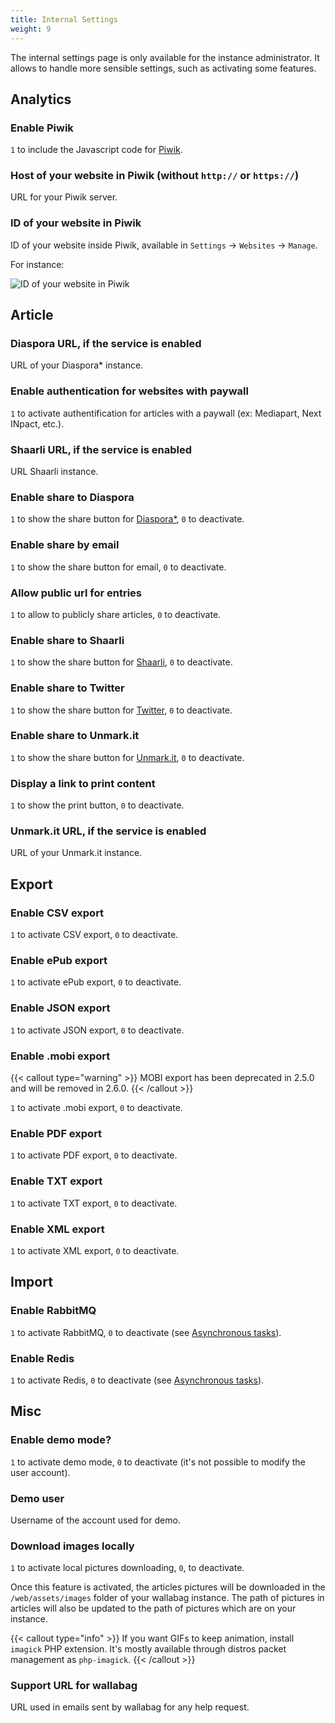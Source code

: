 ```yaml
---
title: Internal Settings
weight: 9
---
```


The internal settings page is only available for the instance administrator. It allows to handle more sensible settings, such as activating some features.

## Analytics

### Enable Piwik

`1` to include the Javascript code for [Piwik](https://piwik.org/).

### Host of your website in Piwik (without `http://` or `https://`)

URL for your Piwik server.

### ID of your website in Piwik

ID of your website inside Piwik, available in `Settings` -> `Websites` -> `Manage`.

For instance:

![ID of your website in Piwik](../../img/admin/id_piwik.png)

## Article

### Diaspora URL, if the service is enabled

URL of your Diaspora\* instance.

### Enable authentication for websites with paywall

`1` to activate authentification for articles with a paywall (ex: Mediapart, Next INpact, etc.).

### Shaarli URL, if the service is enabled

URL Shaarli instance.

### Enable share to Diaspora

`1` to show the share button for [Diaspora\*](https://diasporafoundation.org/), `0` to deactivate.

### Enable share by email

`1` to show the share button for email, `0` to deactivate.

### Allow public url for entries

`1` to allow to publicly share articles, `0` to deactivate.

### Enable share to Shaarli

`1` to show the share button for [Shaarli](https://github.com/shaarli/Shaarli), `0` to deactivate.

### Enable share to Twitter

`1` to show the share button for [Twitter](https://twitter.com/), `0` to deactivate.

### Enable share to Unmark.it

`1` to show the share button for [Unmark.it](https://unmark.it/), `0` to deactivate.

### Display a link to print content

`1` to show the print button, `0` to deactivate.

### Unmark.it URL, if the service is enabled

URL of your Unmark.it instance.

## Export

### Enable CSV export

`1` to activate CSV export, `0` to deactivate.

### Enable ePub export

`1` to activate ePub export, `0` to deactivate.

### Enable JSON export

`1` to activate JSON export, `0` to deactivate.

### Enable .mobi export

{{< callout type="warning" >}}
MOBI export has been deprecated in 2.5.0 and will be removed in 2.6.0.
{{< /callout >}}

`1` to activate .mobi export, `0` to deactivate.

### Enable PDF export

`1` to activate PDF export, `0` to deactivate.

### Enable TXT export

`1` to activate TXT export, `0` to deactivate.

### Enable XML export

`1` to activate XML export, `0` to deactivate.

## Import

### Enable RabbitMQ

`1` to activate RabbitMQ, `0` to deactivate (see [Asynchronous tasks](../asynchronous.md)).

### Enable Redis

`1` to activate Redis, `0` to deactivate (see [Asynchronous tasks](../asynchronous.md)).

## Misc

### Enable demo mode?

`1` to activate demo mode, `0` to deactivate (it's not possible to modify the user account).

### Demo user

Username of the account used for demo.

### Download images locally

`1` to activate local pictures downloading, `0`, to deactivate.

Once this feature is activated, the articles pictures will be downloaded in the `/web/assets/images` folder of your wallabag instance. The path of pictures in articles will also be updated to the path of pictures which are on your instance.

{{< callout type="info" >}}
If you want GIFs to keep animation, install `imagick` PHP extension. It's mostly available through distros packet management as `php-imagick`.
{{< /callout >}}

### Support URL for wallabag

URL used in emails sent by wallabag for any help request.
